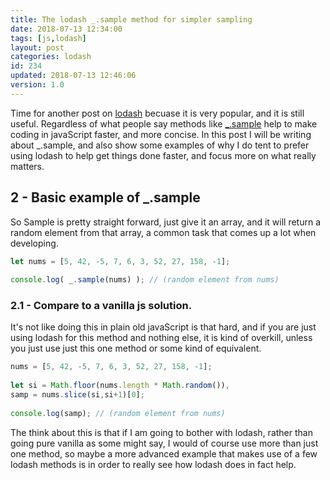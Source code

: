 ```yaml
---
title: The lodash _.sample method for simpler sampling
date: 2018-07-13 12:34:00
tags: [js,lodash]
layout: post
categories: lodash
id: 234
updated: 2018-07-13 12:46:06
version: 1.0
---
```


Time for another post on [lodash](https://lodash.com/) becuase it is very popular, and it is still useful. Regardless of what people say methods like [\_.sample](https://lodash.com/docs/4.17.4#sample) help to make coding in javaScript faster, and more concise. In this post I will be writing about \_.sample, and also show some examples of why I do tent to prefer using lodash to help get things done faster, and focus more on what really matters.

<!-- more -->


## 2 - Basic example of \_.sample

So Sample is pretty straight forward, just give it an array, and it will return a random element from that array, a common task that comes up a lot when developing.

```js
let nums = [5, 42, -5, 7, 6, 3, 52, 27, 158, -1];
 
console.log( _.sample(nums) ); // (random element from nums)
```

### 2.1 - Compare to a vanilla js solution.

It's not like doing this in plain old javaScript is that hard, and if you are just using lodash for this method and nothing else, it is kind of overkill, unless you just use just this one method or some kind of equivalent.

```js
nums = [5, 42, -5, 7, 6, 3, 52, 27, 158, -1];
 
let si = Math.floor(nums.length * Math.random()),
samp = nums.slice(si,si+1)[0];
 
console.log(samp); // (random element from nums)
```

The think about this is that if I am going to bother with lodash, rather than going pure vanilla as some might say, I would of course use more than just one method, so maybe a more advanced example that makes use of a few lodash methods is in order to really see how lodash does in fact help.